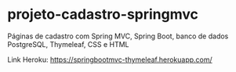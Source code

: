 # projeto-cadastro-springmvc
Páginas de cadastro com Spring MVC, Spring Boot, banco de dados PostgreSQL, Thymeleaf, CSS e HTML

Link Heroku: https://springbootmvc-thymeleaf.herokuapp.com/
